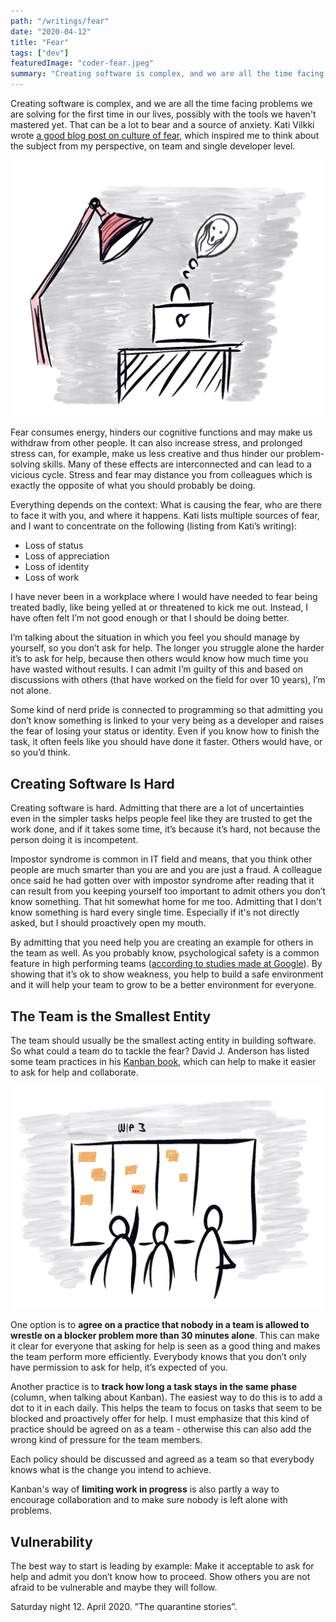 ```yaml
---
path: "/writings/fear"
date: "2020-04-12"
title: "Fear"
tags: ["dev"]
featuredImage: "coder-fear.jpeg"
summary: "Creating software is complex, and we are all the time facing problems we are solving for the first time in our lives, possibly with the tools we haven't mastered yet. That can be a lot to bear and a source of anxiety. By being vulnerable and admitting you need help, you can start creating a safer environment."
---
```

Creating software is complex, and we are all the time facing problems we are solving for the first time in our lives, possibly with the tools we haven't mastered yet. That can be a lot to bear and a source of anxiety. Kati Vilkki wrote [a good blog post on culture of fear](https://www.reaktor.com/blog/facing-up-to-a-culture-of-fear/), which inspired me to think about the subject from my perspective, on team and single developer level.

![Being stuck alone brings stress and fear](coder-fear.jpeg "Being stuck alone brings stress and fear")

Fear consumes energy, hinders our cognitive functions and may make us withdraw from other people. It can also increase stress, and prolonged stress can, for example, make us less creative and thus hinder our problem-solving skills. Many of these effects are interconnected and can lead to a vicious cycle. Stress and fear may distance you from colleagues which is exactly the opposite of what you should probably be doing.

Everything depends on the context: What is causing the fear, who are there to face it with you, and where it happens. Kati lists multiple sources of fear, and I want to concentrate on the following (listing from Kati’s writing):

* Loss of status
* Loss of appreciation
* Loss of identity
* Loss of work

I have never been in a workplace where I would have needed to fear being treated badly, like being yelled at or threatened to kick me out. Instead, I have often felt I’m not good enough or that I should be doing better. 

I’m talking about the situation in which you feel you should manage by yourself, so you don’t ask for help. The longer you struggle alone the harder it’s to ask for help, because then others would know how much time you have wasted without results. I can admit I’m guilty of this and based on discussions with others (that have worked on the field for over 10 years), I’m not alone. 

Some kind of nerd pride is connected to programming so that admitting you don’t know something is linked to your very being as a developer and raises the fear of losing your status or identity. Even if you know how to finish the task, it often feels like you should have done it faster. Others would have, or so you’d think.

## Creating Software Is Hard

Creating software is hard. Admitting that there are a lot of uncertainties even in the simpler tasks helps people feel like they are trusted to get the work done, and if it takes some time, it’s because it’s hard, not because the person doing it is incompetent.

Impostor syndrome is common in IT field and means, that you think other people are much smarter than you are and you are just a fraud. A colleague once said he had gotten over with impostor syndrome after reading that it can result from you keeping yourself too important to admit others you don’t know something. That hit somewhat home for me too. Admitting that I don't know something is hard every single time. Especially if it's not directly asked, but I should proactively open my mouth.

By admitting that you need help you are creating an example for others in the team as well. As you probably know, psychological safety is a common feature in high performing teams ([according to studies made at Google](https://rework.withgoogle.com/blog/five-keys-to-a-successful-google-team/)). By showing that it’s ok to show weakness, you help to build a safe environment and it will help your team to grow to be a better environment for everyone.

## The Team is the Smallest Entity

The team should usually be the smallest acting entity in building software. So what could a team do to tackle the fear? David J. Anderson has listed some team practices in his [Kanban book](https://www.goodreads.com/book/show/8086552-kanban), which can help to make it easier to ask for help and collaborate. 

![Team working together](team-kanban-dots.jpeg "Team working together")

One option is to **agree on a practice that nobody in a team is allowed to wrestle on a blocker problem more than 30 minutes alone**. This can make it clear for everyone that asking for help is seen as a good thing and makes the team perform more efficiently. Everybody knows that you don’t only have permission to ask for help, it’s expected of you.

Another practice is to **track how long a task stays in the same phase** (column, when talking about Kanban). The easiest way to do this is to add a dot to it in each daily. This helps the team to focus on tasks that seem to be blocked and proactively offer for help. I must emphasize that this kind of practice should be agreed on as a team - otherwise this can also add the wrong kind of pressure for the team members. 

Each policy should be discussed and agreed as a team so that everybody knows what is the change you intend to achieve.

Kanban's way of **limiting work in progress** is also partly a way to encourage collaboration and to make sure nobody is left alone with problems.

## Vulnerability

The best way to start is leading by example: Make it acceptable to ask for help and admit you don’t know how to proceed. Show others you are not afraid to be vulnerable and maybe they will follow.

Saturday night 12. April 2020. ”The quarantine stories”.